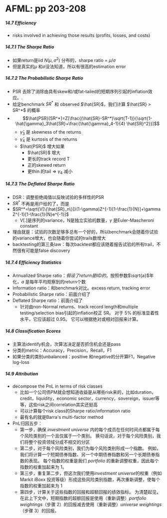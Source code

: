 # AFML: pp 203-208

##### 14.7 Efficiency

- risks involved in achieving those results (profits, losses, and costs)

##### 14.7.1 The Sharpe Ratio

- 如果return是iid $N(\mu,\sigma^2)$ 分布的，sharpe ratio = $\mu/\sigma$
- 但是真实的$\mu$ 和$\sigma$没法知道，所以有很高的estimation error

##### 14.7.2 The Probabilistic Sharpe Ratio

- PSR 去除了消除由具有skew和/或fat-tailed的短期序列引起的inflation效应。.
- 给定benchmark $SR^*$ 和 observed $\hat{SR}$，我们计算 $\hat{SR} > SR^*$ 的概率
- $$\hat{PSR}[SR^*]=Z[\frac{(\hat{SR}-SR^*)\sqrt{T-1}}{\sqrt{1-\hat{\gamma}_3\hat{SR}+\frac{\hat{\gamma}_4-1}{4} \hat{SR}^2}}]$$
    - $\hat{\gamma}_3$ 是 skewness of the returns
    - $\hat{\gamma}_4$ 是 kurtosis of the returns
    - $\hat{PSR}$ 增大如果
        - $\hat{SR}$ 增大
        - 更长的track record T
        - 正的skewed return
        - 更thin 的tail => $\gamma_4$ 减小

##### 14.7.3 The Deflated Sharpe Ratio

- DSR：调整拒绝阈值以反映试验的多样性的PSR
- $SR^*$ 不再是用户给的了，而是
- $SR^*=\sqrt{V[\{\hat{SR}_n\}]}(1-\gamma)Z^{-1}[1-\frac{1}{N}]+\gamma Z^{-1}[1-\frac{1}{N}e^{-1}]$
    - V[.]是序列的variance，N是独立实验的数量，$\gamma$ 是Euler-Mascheroni constant
- 理由就是：试验的次数足够多总有一个好的，所以benchmark会随着你试验的variance增大，也会随着你尝试的trails数增大
- backtesting的第三条law：每次backtest都应该随着报告试验的所有trail，不然很有可能是false discovery

##### 14.7.4 Efficiency Statistics

- Annualized Sharpe ratio：*假设了return是IID的*，按照参数$\sqrt{a}$年化，$a$ 是每年平均观察到的return个数
- Information ratio：和benchmark对比。excess return, tracking error
- Probabilistic Sharpe ratio：前面介绍了
- Deflated Sharpe ratio：前面介绍了
    - 针对由non-Normal returns、track record length和multiple testing/selection bias引起的inflation校正 SR。 对于 5% 的标准显着性水平，它应该超过 0.95。 它可以根据绝对或相对回报来计算。

##### 14.8 Classification Scores

- 主算法identify机会，次算法决定是否抓住机会还是pass
- 分类的metric：Accuracy，Precision，Recall，F1
- 如果分类的类别unbalanced：positive 和negative的分开算F1，Negative log-loss

##### 14.9 Attribution

- decompose the PnL in terms of risk classes
    - 比如一个公司债PM就会想知道收益是从哪些risk来的，比如duration，credit，liquidity，economic sector，currency，sovereign，issuer等等，这些risk之间correlation其实还挺高
    - 可以计算每个risk class的Sharpe ratio/information ratio
    - 最有名的就是Barra's multi-factor method
- PnL归因五步：
    - 第一步，确保 *investment universe* 内的每个成员在任何时间点都属于每个风险类别的一个且仅属于一个类别。 换句话说，对于每个风险类别，我们将整个投资领域分成不相交的分区
    - 第二步，对于每个风险类别，我们为每个风险类别形成一个指数。 例如，我们将计算一个短期债券指数、另一个中期债券指数和另一个长期债券指数的表现。 每个指数的权重是我们 *portfolio* 的重新调整权重，因此每个指数的权重加起来为 1。
    - 第三步，重复第二步，但这次我们使用*investment universe*的权重（例如 Markit iBoxx 投资等级）形成这些风险类别指数，再次重新调整，使每个指数的权重加起来为 1
    - 第四步，计算关于这些指数的回报和超额回报的绩效指标。 为清楚起见，在此上下文中，短期指数的超额回报是使用（重新调整）*portfolio weightings*（步骤 2）的回报减去使用（重新调整）*universe weightings*（步骤 3）的回报。
